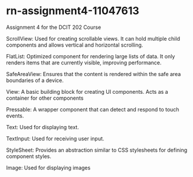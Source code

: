 # rn-assignment4-11047613
Assignment 4 for the DCIT 202 Course

ScrollView:
Used for creating scrollable views. It can hold multiple child components and allows vertical and horizontal scrolling.

FlatList:
Optimized component for rendering large lists of data. It only renders items that are currently visible, improving performance.

SafeAreaView:
Ensures that the content is rendered within the safe area boundaries of a device.

View:
A basic building block for creating UI components. Acts as a container for other components

Pressable:
A wrapper component that can detect and respond to touch events.

Text:
Used for displaying text.

TextInput:
Used for receiving user input.

StyleSheet:
Provides an abstraction similar to CSS stylesheets for defining component styles.

Image:
Used for displaying images